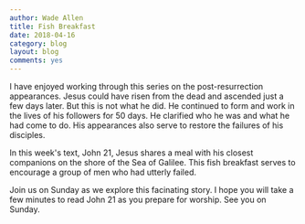 ```yaml
---
author: Wade Allen
title: Fish Breakfast
date: 2018-04-16
category: blog
layout: blog
comments: yes
---
```

 
I have enjoyed working through this series on the post-resurrection appearances. Jesus could have risen from the dead and ascended just a few days later. But this is not what he did. He continued to form and work in the lives of his followers for 50 days. He clarified who he was and what he had come to do. His appearances also serve to restore the failures of his disciples. 

In this week's text, John 21, Jesus shares a meal with his closest companions on the shore of the Sea of Galilee. This fish breakfast serves to encourage a group of men who had utterly failed. 

Join us on Sunday as we explore this facinating story. I hope you will take a few minutes to read John 21 as you prepare for worship. See you on Sunday.


 
